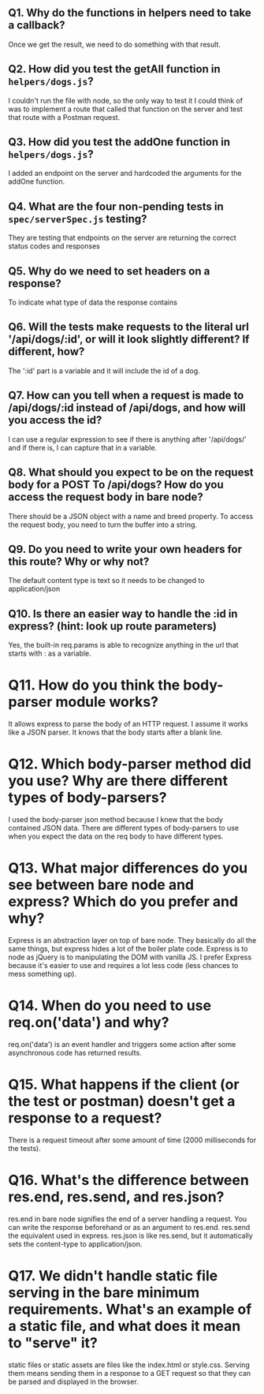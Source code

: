 ## Q1. Why do the functions in helpers need to take a callback?

Once we get the result, we need to do something with that result.

## Q2. How did you test the getAll function in `helpers/dogs.js`?

I couldn't run the file with node, so the only way to test it I could think of was to implement a route that called that function on the server and test that route with a Postman request.

## Q3. How did you test the addOne function in `helpers/dogs.js`?

I added an endpoint on the server and hardcoded the arguments for the addOne function.

## Q4. What are the four non-pending tests in `spec/serverSpec.js` testing?

They are testing that endpoints on the server are returning the correct status codes and responses

## Q5. Why do we need to set headers on a response? 

To indicate what type of data the response contains

## Q6. Will the tests make requests to the literal url '/api/dogs/:id', or will it look slightly different? If different, how?

The ':id' part is a variable and it will include the id of a dog.

## Q7. How can you tell when a request is made to /api/dogs/:id instead of /api/dogs, and how will you access the id? 

I can use a regular expression to see if there is anything after '/api/dogs/' and if there is, I can capture that in a variable.

## Q8. What should you expect to be on the request body for a POST To /api/dogs? How do you access the request body in bare node?

There should be a JSON object with a name and breed property.  To access the request body, you need to turn the buffer into a string.

## Q9. Do you need to write your own headers for this route? Why or why not?

The default content type is text so it needs to be changed to application/json

## Q10. Is there an easier way to handle the :id in express? (hint: look up route parameters)

Yes, the built-in req.params is able to recognize anything in the url that starts with : as a variable.

# Q11. How do you think the body-parser module works? 

It allows express to parse the body of an HTTP request.  I assume it works like a JSON parser.  It knows that the body starts after a blank line.

# Q12. Which body-parser method did you use? Why are there different types of body-parsers? 

I used the body-parser json method because I knew that the body contained JSON data.  There are different types of body-parsers to use when you expect the data on the req body to have different types.

# Q13. What major differences do you see between bare node and express? Which do you prefer and why?

Express is an abstraction layer on top of bare node.  They basically do all the same things, but express hides a lot of the boiler plate code.  Express is to node as jQuery is to manipulating the DOM with vanilla JS.  I prefer Express because it's easier to use and requires a lot less code (less chances to mess something up).

# Q14. When do you need to use req.on('data') and why?

req.on('data') is an event handler and triggers some action after some asynchronous code has returned results.

# Q15. What happens if the client (or the test or postman) doesn't get a response to a request?

There is a request timeout after some amount of time (2000 milliseconds for the tests).

# Q16. What's the difference between res.end, res.send, and res.json?

res.end in bare node signifies the end of a server handling a request.  You can write the response beforehand or as an argument to res.end.  res.send the equivalent used in express.  res.json is like res.send, but it automatically sets the content-type to application/json.

# Q17. We didn't handle static file serving in the bare minimum requirements. What's an example of a static file, and what does it mean to "serve" it?

static files or static assets are files like the index.html or style.css.  Serving them means sending them in a response to a GET request so that they can be parsed and displayed in the browser.


